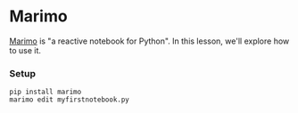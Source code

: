 # Marimo

[Marimo](https://marimo.io/) is "a reactive notebook for Python". In this lesson, we'll explore how to use it.

### Setup

```
pip install marimo
marimo edit myfirstnotebook.py
```

<!--
PapaB (lead)   TS   CM
Rough draft by 9 am Mon & discuss together?
Topics...
- How to create a notebook
- How to create & run a cell
- Demo of slider
- Demo of using slider.value
- Demo of radio buttons
- Demo of using radio.value
- Maybe 5 or so exercises to reinforce understanding
  - Examples:
    - two sliders: one for length of rectangle, one for width. Display area.
    - radio button to choose "small", "med", "large". Display "That would be ____ t-shirts" (25, 50, 100)
    - 
-->

